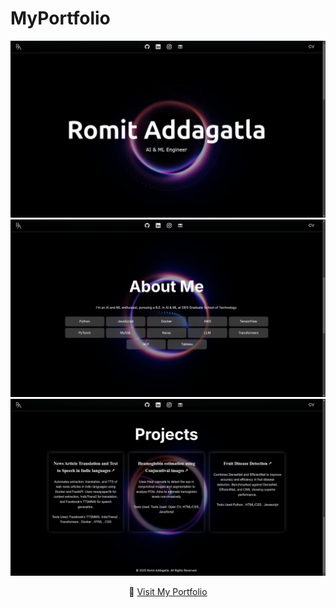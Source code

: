 # MyPortfolio
<div align="center">

![Image 1](bg/page-1.png)
![Image 2](bg/page-2.png)
![Image 3](bg/page-3.png)

🔗 [Visit My Portfolio](https://your-portfolio-link.com)

</div>
